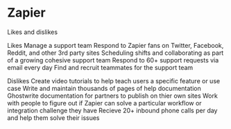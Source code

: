 # Zapier
Likes and dislikes

Likes
Manage a support team
Respond to Zapier fans on Twitter, Facebook, Reddit, and other 3rd party sites
Scheduling shifts and collaborating as part of a growing cohesive support team
Respond to 60+ support requests via email every day
Find and recruit teammates for the support team

Dislikes
Create video tutorials to help teach users a specific feature or use case
Write and maintain thousands of pages of help documentation
Ghostwrite documentation for partners to publish on thier own sites
Work with people to figure out if Zapier can solve a particular workflow or integration challenge they have
Recieve 20+ inbound phone calls per day and help them solve their issues
